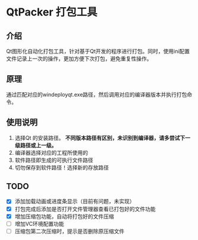 # QtPacker 打包工具

## 介绍

Qt图形化自动化打包工具，针对基于Qt开发的程序进行打包。同时，使用ini配置文件记录上一次的操作，更加方便下次打包，避免重复性操作。

## 原理

通过匹配对应的windeployqt.exe路径，然后调用对应的编译器版本并执行打包命令。


## 使用说明
1. 选择Qt 的安装路径。
**不同版本路径有区别，未识别到编译器，请多尝试下一级路径或上一级。**
2. 编译器选择对应的工程所使用的
3. 软件路径即生成的可执行文件路径
4. 切勿保存到软件路径！选择新的存放路径

## TODO

- [x] 添加加载动画或进度条显示（目前有问题，未实现）
- [x] 打包完成后添加是否打开文件管理器查看已打包好的文件功能
- [x] 增加压缩包功能，自动将打包好的文件压缩
- [ ] 增加VC环境配置功能
- [ ] 压缩包第二次压缩时，提示是否删除原压缩文件
